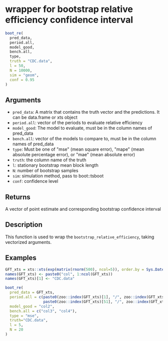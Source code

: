 # wrapper for bootstrap relative efficiency confidence interval

```r
boot_re(
  pred_data,
  period.all,
  model_good,
  bench.all,
  type,
  truth = "CDC.data",
  l = 50,
  N = 10000,
  sim = "geom",
  conf = 0.95
)
```

## Arguments

- `pred_data`: A matrix that contains the truth vector and the predictions. It can be data.frame or xts object
- `period.all`: vector of the periods to evaluate relative efficiency
- `model_good`: The model to evaluate, must be in the column names of pred_data
- `bench.all`: vector of the models to compare to, must be in the column names of pred_data
- `type`: Must be one of "mse" (mean square error), "mape" (mean absolute percentage error), or "mae" (mean absolute error)
- `truth`: the column name of the truth
- `l`: stationary bootstrap mean block length
- `N`: number of bootstrap samples
- `sim`: simulation method, pass to boot::tsboot
- `conf`: confidence level

## Returns

A vector of point estimate and corresponding bootstrap confidence interval

## Description

This function is used to wrap the `bootstrap_relative_efficiency`, taking vectorized arguments.

## Examples

```r
GFT_xts = xts::xts(exp(matrix(rnorm(500), ncol=5)), order.by = Sys.Date() - (100:1))
names(GFT_xts) <- paste0("col", 1:ncol(GFT_xts))
names(GFT_xts)[1] <- "CDC.data"

boot_re(
  pred_data = GFT_xts,
  period.all = c(paste0(zoo::index(GFT_xts)[1], "/", zoo::index(GFT_xts)[50]),
                 paste0(zoo::index(GFT_xts)[51], "/", zoo::index(GFT_xts)[100])),
  model_good = "col2",
  bench.all = c("col3", "col4"),
  type = "mse",
  truth="CDC.data",
  l = 5,
  N = 20
)
```



